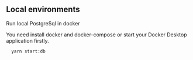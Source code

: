 ## Local environments

Run local PostgreSql in docker

You need install docker and docker-compose or start your Docker Desktop application firstly.

```bash
  yarn start:db
```
